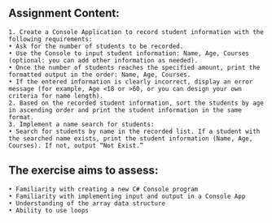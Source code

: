 ## Assignment Content:
	1. Create a Console Application to record student information with the following requirements:
	• Ask for the number of students to be recorded.
	• Use the Console to input student information: Name, Age, Courses (optional: you can add other information as needed).
	• Once the number of students reaches the specified amount, print the formatted output in the order: Name, Age, Courses.
	• If the entered information is clearly incorrect, display an error message (for example, Age <18 or >60, or you can design your own criteria for name length).
	2. Based on the recorded student information, sort the students by age in ascending order and print the student information in the same format.
	3. Implement a name search for students:
	• Search for students by name in the recorded list. If a student with the searched name exists, print the student information (Name, Age, Courses). If not, output “Not Exist.”

## The exercise aims to assess:
	• Familiarity with creating a new C# Console program
	• Familiarity with implementing input and output in a Console App
	• Understanding of the array data structure
	• Ability to use loops
